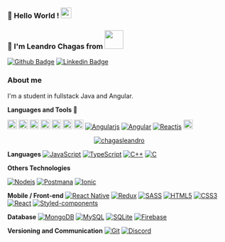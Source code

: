 ### 👋 Hello World !  <img src="https://github.com/TheDudeThatCode/TheDudeThatCode/blob/master/Assets/Earth.gif" width="24px">

### :man: I'm Leandro Chagas from <img src="https://media.giphy.com/media/L1RCuTvmJILT2/giphy.gif" width="42px">
[![Github Badge](https://img.shields.io/badge/-Github-000?style=flat-square&logo=Github&logoColor=white&link=https://github.com/chagasleandro)](https://github.com/chagasleandro)
[![Linkedin Badge](https://img.shields.io/badge/-LinkedIn-blue?style=flat-square&logo=Linkedin&logoColor=white&link=https://www.linkedin.com/in/fagnerpsantos/)](https://www.linkedin.com/in/leandro-chagas-b2264b91/)

### About me
I'm a student in fullstack Java and Angular.

**Languages and Tools 🚀**

<a href="https://developer.mozilla.org/en-US/docs/Web/JavaScript" title="JavaScript"><img src="https://github.com/tomchen/stack-icons/blob/master/logos/javascript.svg" alt="JavaScript" width="21px" height="21px"></a>
<a href="https://www.typescriptlang.org/" title="Typescript"><img src="https://github.com/tomchen/stack-icons/blob/master/logos/typescript-icon.svg" alt="Typescript" width="21px" height="21px"></a>
<a href="https://getbootstrap.com/" title="Bootstrap"><img src="https://github.com/tomchen/stack-icons/blob/master/logos/bootstrap.svg" alt="Bootstrap" width="21px" height="21px"></a>
<a href="https://www.w3.org/TR/html5/" title="HTML5"><img src="https://github.com/tomchen/stack-icons/blob/master/logos/html-5.svg" alt="HTML5" width="21px" height="21px"></a>
<a href="https://nodejs.org/" title="Node.js"><img src="https://github.com/tomchen/stack-icons/blob/master/logos/nodejs-icon.svg" alt="Node.js" width="21px" height="21px"></a>
<a href="https://angular.io/" title="Angular"><img src="https://github.com/tomchen/stack-icons/blob/master/logos/angular-icon.svg" alt="Angular" width="21px" height="21px"></a>
<a href="https://code.visualstudio.com/" title="Visual Studio Code"><img src="https://github.com/tomchen/stack-icons/blob/master/logos/visual-studio-code.svg" alt="Visual Studio Code" width="21px" height="21px"></a>
[![Angularjs](https://img.shields.io/badge/-Angularjs-black?style=flat-square&logo=Angular.js&link=https://github.com/chagasleandro/)](https://github.com/chagasleandro/)
[![Angular](https://img.shields.io/badge/-Angular-black?style=flat-square&logo=Angular&link=https://github.com/chagasleandro/)](https://github.com/chagasleandro/)
[![Reactjs](https://img.shields.io/badge/-Reactjs-black?style=flat-square&logo=React.js&link=https://github.com/chagasleandro/)](https://github.com/chagasleandro/)
<a href="https://React.js/" title="Reactjs"><img src="https://github.com/tomchen/stack-icons/blob/master/logos/React-icon.svg" alt="React" width="21px" height="21px"></a>


<p align="center">
    <a href="https://github.com/chagasleandro" target="_blank"><img alt="chagasleandro" src="https://badges.pufler.dev/visits/chagasleandro/chagasleandro?logo=GitHub&label=Visits&color=success&logoColor=white&style=flat-square"/></a>
</p>

**Languages**
[![JavaScript](https://img.shields.io/badge/-JavaScript-black?style=flat-square&logo=javascript&link=https://github.com/chagasleandro/)](https://github.com/chagasleandro/)
[![TypeScript](https://img.shields.io/badge/-TypeScript-000000?style=flat-square&logo=typescript&link=https://github.com/chagasleandro/)](https://github.com/chagasleandro/)
[![C++](https://img.shields.io/badge/-C++-00599C?style=flat-square&logo=c++&link=https://github.com/chagasleandro/)](https://github.com/chagasleandro/)
[![C](https://img.shields.io/badge/-A8B9CC?style=flat-square&logo=c&logoColor=white&link=https://github.com/chagasleandro/)](https://github.com/chagasleandro/)

**Others Technologies**

[![Nodejs](https://img.shields.io/badge/-Nodejs-black?style=flat-square&logo=Node.js&link=https://github.com/chagasleandro/)](https://github.com/chagasleandro/)
[![Postmana](https://img.shields.io/badge/-Postman-5849BE?style=flat-square&logo=Postman&link=https://github.com/chagasleandro/)](https://github.com/chagasleandro/)
[![Ionic](https://img.shields.io/badge/-Ionic-5849BE?style=flat-square&logo=Ionic&link=https://github.com/chagasleandro/)](https://github.com/chagasleandro/)

**Mobile / Front-end**
[![React Native](https://img.shields.io/badge/-ReactNative-black?style=flat-square&logo=react)](https://github.com/chagasleandro/)
[![Redux](https://img.shields.io/badge/-Redux-764ABC?style=flat-square&logo=redux&link=https://github.com/chagasleandro/)](https://github.com/chagasleandro/)
[![SASS](https://img.shields.io/badge/-SASS-ed9ac2?style=flat-square&logo=sass)](https://github.com/chagasleandro/)
[![HTML5](https://img.shields.io/badge/-HTML5-E34F26?style=flat-square&logo=html5&logoColor=white&link=https://github.com/chagasleandro/)](https://github.com/chagasleandro/)
[![CSS3](https://img.shields.io/badge/-CSS3-1572B6?style=flat-square&logo=css3&link=https://github.com/chagasleandro/)](https://github.com/chagasleandro/)
[![React](https://img.shields.io/badge/-React-black?style=flat-square&logo=react&link=https://github.com/chagasleandro/)](https://github.com/chagasleandro/)
[![Styled-components](https://img.shields.io/badge/-Styled%20Components-pink?style=flat-square&logo=styled-components)](https://github.com/chagasleandro/)


**Database**
[![MongoDB](https://img.shields.io/badge/-MongoDB-black?style=flat-square&logo=mongodb&link=https://github.com/chagasleandro/)](https://github.com/chagasleandro/)
[![MySQL](https://img.shields.io/badge/-MySQL-a0c4db?style=flat-square&logo=mysql&link=https://github.com/chagasleandro/)](https://github.com/chagasleandro/)
[![SQLite](https://img.shields.io/badge/-SQLite-003B57?style=flat-square&logo=sqlite&link=https://github.com/chagasleandro/)](https://github.com/chagasleandro/)
[![Firebase](https://img.shields.io/badge/-Firebase-003B57?style=flat-square&logo=firebase&link=https://github.com/chagasleandro/)](https://github.com/chagasleandro/)


**Versioning and Communication**
[![Git](https://img.shields.io/badge/-Git-black?style=flat-square&logo=git&link=https://github.com/chagasleandro/)](https://github.com/chagasleandro/)
[![Discord](https://img.shields.io/badge/-Discord-000000?style=flat-square&logo=Discord&link=https://github.com/chagasleandro/)](https://github.com/chagasleandro/)


